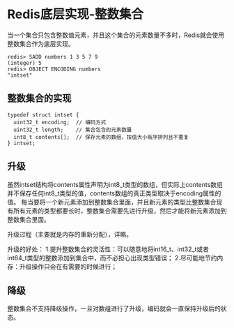 # Redis底层实现-整数集合

当一个集合只包含整数值元素，并且这个集合的元素数量不多时，Redis就会使用整数集合作为底层实现。

```
redis> SADD numbers 1 3 5 7 9
(integer) 5
redis> OBJECT ENCODING numbers
"intset"
```

## 整数集合的实现
```
typedef struct intset {    
  uint32_t encoding;  // 编码方式  
  uint32_t length;    // 集合包含的元素数量 
  int8_t contents[];  // 保存元素的数组，按值大小有序排列且不重复
} intset;
```

## 升级
虽然intset结构将contents属性声明为int8_t类型的数组，但实际上contents数组并不保存任何int8_t类型的值，contents数组的真正类型取决于encoding属性的值。
每当要将一个新元素添加到整数集合里面，并且新元素的类型比整数集合现有所有元素的类型都要长时，整数集合需要先进行升级，然后才能将新元素添加到整数集合里面。

升级过程（主要就是内存的重新分配），详略。

升级的好处：
1.提升整数集合的灵活性：可以随意地将int16_t、int32_t或者int64_t类型的整数添加到集合中，而不必担心出现类型错误；
2.尽可能地节约内存：升级操作只会在有需要的时候进行；

## 降级
整数集合不支持降级操作，一旦对数组进行了升级，编码就会一直保持升级后的状态。